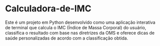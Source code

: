 # Calculadora-de-IMC
Este é um projeto em Python desenvolvido como uma aplicação interativa de terminal que calcula o IMC (Índice de Massa Corporal) do usuário, classifica o resultado com base nas diretrizes da OMS e oferece dicas de saúde personalizadas de acordo com a classificação obtida.
